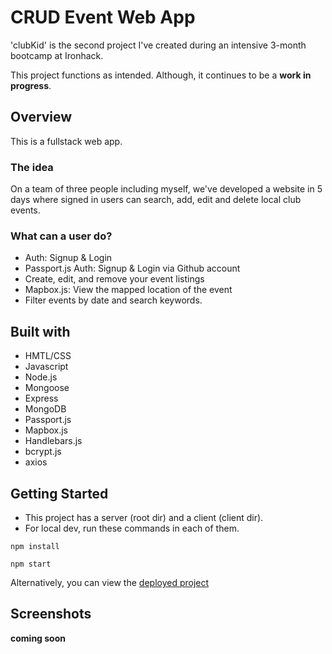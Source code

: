 # CRUD Event Web App

'clubKid' is the second project I've created during an intensive 3-month bootcamp at Ironhack.

This project functions as intended. Although, it continues to be a **work in progress**.


## Overview

This is a fullstack web app.

### The idea

On a team of three people including myself, we've developed a website in 5 days where signed in users can search, add, edit and delete local club events.

### What can a user do?

-   Auth: Signup & Login
-   Passport.js Auth: Signup & Login via Github account
-   Create, edit, and remove your event listings
-   Mapbox.js: View the mapped location of the event 
-   Filter events by date and search keywords. 


## Built with

-   HMTL/CSS
-   Javascript
-   Node.js
-   Mongoose
-   Express
-   MongoDB
-   Passport.js
-   Mapbox.js
-   Handlebars.js
-   bcrypt.js
-   axios


## Getting Started

-   This project has a server (root dir) and a client (client dir). 
-   For local dev, run these commands in each of them.

```Console
npm install
```
```Console
npm start
```

Alternatively, you can view the <a href="https://club-kid.herokuapp.com/">deployed project</a>

## Screenshots

**coming soon**

<!-- ![Landing](https://user-images.githubusercontent.com/73913997/154705622-ca78b2a0-d50b-4dbf-a456-4998989abdb9.png)

-----

![Events](https://user-images.githubusercontent.com/73913997/154705650-b9719d9f-ed35-482f-81dd-85d5446bbf98.png)

-----

![Eventdetails](https://user-images.githubusercontent.com/73913997/154705680-d452c5cc-e2a1-4aba-be88-955b5791c4af.png)

-----

![Profile](https://user-images.githubusercontent.com/73913997/154705703-4d383989-d09b-481c-b75b-ae8a6f15cda2.png) -->

